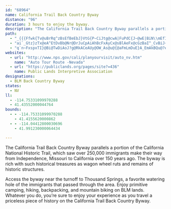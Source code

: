 ```yaml
---
id: "68964"
name: California Trail Back Country Byway
distance: "96"
duration: 3 hours to enjoy the byway.
description: "The California Trail Back Country Byway parallels a portion of the California National Historic Trail, which saw over 250,000 immigrants make their way from Independence, Missouri to California over 150 years ago."
path:
  - "_{{{Ffwk{Tv@uBrRq^zBsEfBeEbJ}VtG{P~CiJtg@cwA|FuPdC{J~@wE|BiN\\mEfIwzBn@wR?kA?gB[aGiL}kAiAsF}BwJyDiOsMca@{B{D}CmEu]ee@gH{OyAoCqSwXoDgFkDyFuIoOgBwDoPoc@cb@kiAqI}Uau@gqBsFiLsWkh@qf@acAy@wAe@o@{AoAmGiEoy@gx@}XqR}BmAcE_Bo@a@mEgKmEyIgE}Kq]iw@}AsC_ByBuKaMq@eBwBaIwBkE{@}By@_Ds@_EsD{I_AyCkAoFaC{Om@eCu@{A}FsGyDkH]a@s@g@qPyFcOgEgMeF_IeCyCo@qGFoBEgHe@wGSiD_AmCMgGx@mB?gCY{Aq@qKuMeIcJ{LiO}DkEoDsFcAgAkJaG_KaJqEyCkFmE}DyByAaA_AeAmA_BiAmB}DeJi@{@_@a@u@WcCE_\\yAiBQiAg@yBmBkPaP}AmAyDeB}@m@i@q@[m@cAaEaF}McD{K_BqEo@uA}AcBsFuDgF{GeAkBcB{DqAsDeCsGiAeBmCsBgIoFo@e@g@w@Ku@YaHUsUIaAU{@mAiCcAoAcIuJsBwBg@s@[yAyAgJ_@yA}Tam@o@aCo@eDs@gFe@gB_MkXo@kCiAgHi@aCUi@}OsWyBwEyD}JIe@BgC~@{IrGouALyEMX[VmDIcBDiDr@sDPsAd@_Af@wDvCe@NkJjBmEd@wH}ByDu@eImDyOsE{MgDiDi@aDOaCCiK\\o@Xi@`@uAxA}B|Cy@`@eM`@mF|AqGfAoGA{ERmBMsAe@eCqByEs@qAq@aAgAkCyDsD_DsBoC[YwAm@eHyKuAaDy@}@c@IeALcCl@mASmAPqDt@aCv@u@Z_A|@}AtDiCfDkAjAkDrAuHxAkEtB}DbC{G`DcDz@}Dp@cDJmCKqAg@qBgAiBuAsBgAuA[sDOwR}F}FsBcADyBZcAByCW_A[wTeQqAy@yEgB_CsAsJgIiKcLiEgEaG{K_AcAgBeAiAiBkNsQyCgCiDmGcAy@cBaA_@qAi@y@eAs@{LmFuGmEsGyCs@k@cB}CyCmIkF{IuAkBcBaBsDmGkEmG{CgFcB_B_AkB}BaD}D}J]q@oDaFmC_Hu@qAsAyAwJgHmAg@sEoAgEkBwFyCgJsBcDyAkK_DcE_A{L{AyC_AgDm@sBsBiCmBcA]oB[y@c@wB{B}DsC_AqAu@{Bg@_@UEc@@kAVi@EyAkA}D_BqKcGgCgC_Bk@aF_GcC_BsD{CgJyCmDy@qImCqGuAcDi@yEKqDDuBd@qGjCod@`LuA@aC[}BcAgDs@KEK_@}AoSI_@e@y@gAy@{@i@gC}@{HuAeDWcBuA}HcDwDUe@FcAf@_Cd@{CMyDw@{KoA_Cy@qBeAuCw@gDgA}G{DsQsI[YgBeCy@g@_AS}EQc@QeA{BmFmNmAgBsBuB_AyCUWaBy@{A[{DYkDCkH[}CL_B_@qVsBe@RcBxBi@Li@GyCyAmBg@wCkCiF{BmK_H{D{ByDoBoA_@}@GsEDcAEk\\yHwJ}DqIqEwFoCcFsAaDoAoIgE{GoCcAs@_@e@{EaJu@kA_BmBaOsLyK{GmDcDoBwAwC{CiAw@}F{CsAe@_De@}EDs@WwAaAyGs@gHKmFyAsAy@iBkByBsAgBmBeAs@sDyCkCaEq@s@y@}B]cCGkCJyAEu@KeAq@}CEuBIm@OYi@i@i@[}@Wa@[UmA_@qA?_DSs@k@y@QgBuAiAs@?[MkB{FqEoEiB}BaC_CgBuBiAaBiDqDiAaBaLeJqGmB}AyAk@Y{EKqAPm@^y@dAk@`@}AV_Dc@uK_@gCo@sEk@{JyBwDe@oDgAqFaDuJkEeA{@yCkEyByAgEgBc@m@e@yBi@mDOkC_@sCg@gA_DmDi@eAuAgHKqA[u@QS_JqHuCuAqB}AiA[oEe@wCy@yEsCwEyBsBk@sBgAiCs@wAw@sMmEqCoCyEqGkDaFeCcEyO{Sy@s@"
  - "ai`_Gtz}zTx@eA^EtDvBb@Nr@DrJuCpAiAhBcFxAyCx@sBlAeFx@cGzBaI^_CvBiJ~B_MhD}KbD_HnFoJv@qAvL}OzAyC~AoGdB}DrCuFjGgJzFgH\\{@Fk@GkA@Sb@gA~BmJ`HyJt]oh@nQuXfFuHb@gA|NaU~J{NhEaFhDiD^k@l@wAv@gEj@mEx@iQn@cGlAgK~AsIHmBaTstAg@oHCmBJwAb@oAdB}CtDuFn@_BpAmF`@gAtAmBx@_BlByHhAoGt@gME{Dh@uTDsLX_SOmIiAwTDyJQmB}@aDaGiSs@yEi@{FkA_Ey@gBiBqBmDoF}CyC_AwAYm@SmAQyHm@yEE}Bo@mDYsEo@_FiBuHaDsPuAuDgEmReA{CaHqPqGyPgEaKkAmDsA_B_Ai@iAc@gEg@yAe@i@?qCl@wCRq@VsEfCiA~@cCfCuAdAqBv@u@?oD_@{Bq@gJs@sSFoBMsAS}Ay@yAyAeFeGkCaCkKcLyD}FwEwHe@kAeBgGWsBYsEi@{C{DkJgA{BsEoIsAmDmBcDi@oAe@sBo@cBsFkIuEmJu@eAmB_B{@uAq@qAoAqD{AaFsA{By@_AgEyCsEoEiFeDuDuDeAkBiBsGwEyIsCoGy@sAqNaQwAmCoAsCu@sAsIuKyCgGkAwAs@a@sB?c@KkBaAoEeDoCuC_BsCk@s@qAeCsE_GgLkQSe@YmB?qAX{B?cBc@gCi@aBO_AIqDEwHXsBr@eD?g@Mm@_A}@_Bq@cASuCEc@O}BkDi@yBUgG[_BgB{CkLcUeJiO_B_Di@gBYsCq@__@t@kn@IaB_@sAy@mAcCqC{@yBKs@]}LWwDEcCTkBx@eBpIoKb@kA~@kXd@uJq@gTGiHLaA?q@}B}Yo@aCu@wAo@y@mAgAgDaAi@i@q@mAq@s@{DqCkCcCKWG_AhA{QXaH\\qMLmA`A_DF]My@i@_AMg@AaBxB{ThAaIb@mBl@gBdBmDhA}C|AyFZ}BNk@vAeCtAuAdAeBBk@CSaBgB]q@eAoDMwA@qA`B}G\\sCPq@n@yAtKaPXm@~@iDl@}ApAgB`B_Bf@kAvCcKzAmC`@k@jAeAdFgD|BaAp@k@x@{BbBkGjHsL|BcFt@yBzAuFlDc@dGeAxBSr@_@~@aAlAk@hWa@bW`@x@KhAa@fHyEfDsCjB{Bx@mAzDgIbD_EhC{HhAqCbBsB|BmBdE{A`AUxIu@vA]bAgDxCgGh@m@|@g@xByBxAwB^u@xBkH|BkK^cAl@_AhByBdDcGzGmJ|C{F`@kAn@{B\\qCBsBMsC@eBz@oF~AaH|F{OvEiHxAeBjAeAhJiO~@k@fEEj@LfBrA`F~B~D|@XNrCpCfCfE~CrEXPhFx@bA?|IwCbAm@p@eA^aBZyC\\sAt@_BtFoFxE_HxCoDnDeDr@_AbDyGvEiGnCyCbCsEtAsB`AeAxCaCbDwBbB_CrAcCjAsDR_BEaAsAyKEaCJeFOaAaAwBGe@By@ZaAf@m@xGwCjAo@l@_AvAgEp@wAf@k@lDmC`Ae@bIcAnAe@nCmBpGqCfDyB~@u@hA}Ah@_@fC[zBk@rBs@nPsEpFgB~As@xMeEvBm@fAO|BCrER~BCfFeAdHs@|GsAzKgB~Aq@r@u@n@_@fE]lDyAfHgExH_EfA[fE_@xBw@dJuE~E{Cn@k@f@{@x@eDt@yA|D_EtB{DX_@|AkAnAm@vDq@xAm@bC?nAKxAu@h@c@^g@hA_Cn@u@vBk@lDmB~PmH`K_@`Fy@dD_A|ImGzBs@rGgDrBq@TWr@uAfAkAZg@TqA?{@"
  - "q`n~FxspxTI}@Bi@TwDiAoJ?g@RkACeAUy@OW_As@u@{@aFmLmDuE}A_EmAkBQu@?eB]sA?qBQo@}@s@yDqAyAkCq@u@eFwB]g@e@_Bo@Yw@{@oDwAmEmDQQWm@E{@\\kGjAmEh@{Ed@eDBaBOkEJoH\\yGt@uGRmDNaM}@sKUo@yByBKe@FmDRmChAmGh@qG^oCCqAaBuFkBsIs@aCoDoIsBsC[q@aAaG[qAmCaIO{@e@eDYsFSiB_EwIoAsFk@wA]k@qAqAs@_B_CuH_BaEeIeKUaAO{BiAeFEqAx@oFNyDlEoJbBwCZ}@pAwDnBoHj@}BRuAKmEg@gE_AeDcAoOHuFIyFR_C?sAcAsHy@mBgl@?mFRgHbB_Bn@mAjA_@FOEiAoAy@e@mCQsFsB}DuBqGkBgFqB_CGmC^qCx@_HdCqKnEcQvF{K`F}F`Ci@JyAQoAg@gAg@_CiBsB{@uF_BeAG_CDmAKy@WoDeBo@u@gDgGsCkEsBuEo@eByBaKe@yAw@aEY_@sBm@[_@c@cAmAuDQs@OyACeEXsG|CqXn@{@xDqBhAcBbAqCbAyAd@eAb@aD~@mE~@}Lk@gJSwHH{CE_@kGcTYm@qAsAGYOyEOy@_@e@sAe@k@g@SgAYgGa@qAqAeAwJiG}AsAmHqDeBq@_L{BeH_CkAg@i@_@o@eAm@eBKs@@_AVoB?sEt@gK^yBbCaJlAeCzAyBv@e@hCm@nAi@l@}@Vs@RsAh@gJ[aKDaBrFsUlBaF`@uHzAaEnA{EDkBiAoRDkBl@uEH{B]_D_BeDWaAAkARmBDqAEy@]{A?}@f@{IVmBRgJx@mE|@cICcCXuEEgDJ{BK}@mAkC_AAc@Sa@m@W}@EeDOuAi@}A_A{Ay@yBC[Fy@`@kAbAsEHyAMeAc@mAw@mAYSqEkBuBs@aG_BqIeBa[_CcTOcCW}H{A{J_EsAaAk@?gAh@o@?gEmAyA?a@GcAk@}@YcBDo@K_AeAUgBYe@}FaE}BmByAyBcDaH_GmIkBsE_AyAcA_Dk@iBaAcFB{@\\mBPgDI}@}@uCWaEByBSwBTcJ[iYDsFIgE`@eEUs@uA{@s@sAe@gDIkEPmG`@iFB_DZmD~CqWXgNVkB~BuGtA{E`FcXz@kGpBoHN{@~@qDdH}Q`AwBrAsB`FmEfFoCtCkAfCyAvGiGrKkLjAcBj@wAbA_ErD}KlE_F"
websites:
  - url: "http://www.nps.gov/cali/planyourvisit/auto_nv.htm"
    name: "Auto Tour Route -Nevada"
  - url: "https://publiclands.org/pages/site?=436"
    name: Public Lands Interpretive Association
designations:
  - BLM Back Country Byway
states:
  - NV
ll:
  - -114.75331099970288
  - 41.43552000044764
bounds:
  - - -114.75331099970288
    - 41.4155620000862
  - - -114.04412800030696
    - 41.991230000064434

---
```


<p>The California Trail Back Country Byway parallels a portion of the California National Historic Trail, which saw over 250,000 immigrants make their way from Independence, Missouri to California over 150 years ago.  The byway is rich with such historical treasures as wagon wheel ruts and remains of historic structures.</p>

<p>Access the byway near the turnoff to Thousand Springs, a favorite watering hole of the immigrants that passed through the area.  Enjoy primitive camping, hiking, backpacking, and mountain biking on BLM lands.  Whatever you do, you’re sure to enjoy your experience as you travel a priceless piece of history on the California Trail Back Country Byway.</p>

